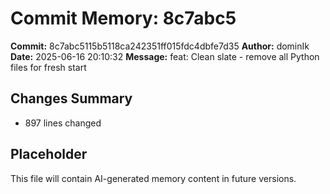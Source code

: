 # Commit Memory: 8c7abc5

**Commit:** 8c7abc5115b5118ca242351ff015fdc4dbfe7d35
**Author:** dominIk
**Date:** 2025-06-16 20:10:32
**Message:** feat: Clean slate - remove all Python files for fresh start

## Changes Summary
- 897 lines changed

## Placeholder
This file will contain AI-generated memory content in future versions.
